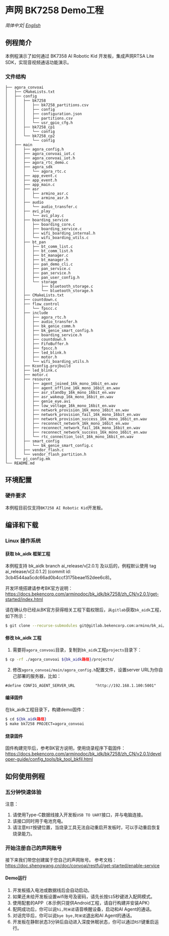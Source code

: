 # 声网 BK7258 Demo工程

*简体中文| [English](README.en.md)*

## 例程简介

本例程演示了如何通过 BK7358 AI Robotic Kid 开发板，集成声网RTSA Lite SDK，实现音视频通话功能演示。

### 文件结构
```
├── agora_convoai
│   ├── CMakeLists.txt
│   ├── config
│   │   ├── bk7258
│   │   │   ├── bk7258_partitions.csv
│   │   │   ├── config
│   │   │   ├── configuration.json
│   │   │   ├── partitions.csv
│   │   │   └── usr_gpio_cfg.h
│   │   ├── bk7258_cp1
│   │   │   └── config
│   │   └── bk7258_cp2
│   │       └── config
│   ├── main
│   │   ├── agora_config.h
│   │   ├── agora_convoai_iot.c
│   │   ├── agora_convoai_iot.h
│   │   ├── agora_rtc_demo.c
│   │   ├── agora_sdk
│   │   │   └── agora_rtc.c
│   │   ├── app_event.c
│   │   ├── app_event.h
│   │   ├── app_main.c
│   │   ├── asr
│   │   │   ├── armino_asr.c
│   │   │   └── armino_asr.h
│   │   ├── audio
│   │   │   └── audio_transfer.c
│   │   ├── avi_play
│   │   │   └── avi_play.c
│   │   ├── boarding_service
│   │   │   ├── boarding_core.c
│   │   │   ├── boarding_service.c
│   │   │   ├── wifi_boarding_internal.h
│   │   │   └── wifi_boarding_utils.c
│   │   ├── bt_pan
│   │   │   ├── bt_comm_list.c
│   │   │   ├── bt_comm_list.h
│   │   │   ├── bt_manager.c
│   │   │   ├── bt_manager.h
│   │   │   ├── pan_demo_cli.c
│   │   │   ├── pan_service.c
│   │   │   ├── pan_service.h
│   │   │   ├── pan_user_config.h
│   │   │   └── storage
│   │   │       ├── bluetooth_storage.c
│   │   │       └── bluetooth_storage.h
│   │   ├── CMakeLists.txt
│   │   ├── countdown.c
│   │   ├── flow_control
│   │   │   └── fpscc.c
│   │   ├── include
│   │   │   ├── agora_rtc.h
│   │   │   ├── audio_transfer.h
│   │   │   ├── bk_genie_comm.h
│   │   │   ├── bk_genie_smart_config.h
│   │   │   ├── boarding_service.h
│   │   │   ├── countdown.h
│   │   │   ├── FifoBuffer.h
│   │   │   ├── fpscc.h
│   │   │   ├── led_blink.h
│   │   │   ├── motor.h
│   │   │   └── wifi_boarding_utils.h
│   │   ├── Kconfig.projbuild
│   │   ├── led_blink.c
│   │   ├── motor.c
│   │   ├── resource
│   │   │   ├── agent_joined_16k_mono_16bit_en.wav
│   │   │   ├── agent_offline_16k_mono_16bit_en.wav
│   │   │   ├── asr_standby_16k_mono_16bit_en.wav
│   │   │   ├── asr_wakeup_16k_mono_16bit_en.wav
│   │   │   ├── genie_eye.avi
│   │   │   ├── low_voltage_16k_mono_16bit_en.wav
│   │   │   ├── network_provision_16k_mono_16bit_en.wav
│   │   │   ├── network_provision_fail_16k_mono_16bit_en.wav
│   │   │   ├── network_provision_success_16k_mono_16bit_en.wav
│   │   │   ├── reconnect_network_16k_mono_16bit_en.wav
│   │   │   ├── reconnect_network_fail_16k_mono_16bit_en.wav
│   │   │   ├── reconnect_network_success_16k_mono_16bit_en.wav
│   │   │   └── rtc_connection_lost_16k_mono_16bit_en.wav
│   │   ├── smart_config
│   │   │   └── bk_genie_smart_config.c
│   │   ├── vendor_flash.c
│   │   └── vendor_flash_partition.h
│   └── pj_config.mk
└── README.md
```

## 环境配置

### 硬件要求

本例程目前仅支持`BK7258 AI Robotic Kid`开发板。

## 编译和下载

### Linux 操作系统

#### 获取 bk_aidk 框架工程

本例程支持 bk_aidk branch ai_release/v[2.0.1] 及以后的，例程默认使用 tag ai_release/v[2.0.1.2] (commit id: 3cb4544aa5cdc66ad0b4ccf3175beae152dee6c8)。

开发环境搭建请参考BK官方说明：https://docs.bekencorp.com/arminodoc/bk_idk/bk7258/zh_CN/v2.0.1/get-started/index.html

请在确认你已经从BK官方获得相关工程下载权限后，从`gitlab`获取`bk_aidk`工程，如下所示：

```bash
$ git clone --recurse-submodules git@gitlab.bekencorp.com:armino/bk_ai/bk_aidk.git -b ai_release/v2.0.1
```

#### 修改 bk_aidk 工程

1. 需要将`agora_convoai`目录，复制到`bk_aidk`工程`projects`目录下：
```bash
$ cp -rf ./agora_convoai ${bk_aidk路径}/projects/
```
2. 修改`agora_convoai/main/agora_config.h`配置文件，设置server URL为你自己部署的服务器，比如：
```
#define CONFIG_AGENT_SERVER_URL         "http://192.168.1.100:5001"
```

#### 编译固件

在bk_aidk工程目录下，构建demo固件：
```bash
$ cd ${bk_aidk路径}
$ make bk7258 PROJECT=agora_convoai
```

#### 烧录固件
固件构建完毕后，参考BK官方说明，使用烧录程序下载固件：https://docs.bekencorp.com/arminodoc/bk_idk/bk7258/zh_CN/v2.0.1/developer-guide/config_tools/bk_tool_bkfil.html

## 如何使用例程

### 五分钟快速体验

注意：

1. 请使用Type-C数据线接入开发板`USB TO UART`接口，并与电脑连接。
2. 该接口同时用于电池充电。
3. 请注意`RST`按键位置，当烧录工具无法自动重启开发板时，可以手动重启恢复烧录能力。

### 开始注册自己的声网账号

接下来我们带您创建属于您自己的声网账号。
参考文档：https://doc.shengwang.cn/doc/convoai/restful/get-started/enable-service

#### Demo运行

1. 开发板插入电池或数据线后会自动启动。
2. 如果还未给开发板设置wifi账号及密码，请先长按`S1`5秒键进入配网模式。
3. 使用配套的APP（本示例只提供Android工程，请自行构建并安装APK）
4. 配网成功后，你可以说`hi,阿米诺`语音唤醒设备，启动和AI Agent的通话。
5. 对话完毕后，你可以说`bye bye,阿米诺`退出和AI Agent的通话。
6. 开发板在静默状态3分钟后自动进入深度休眠状态，你可以通过`RST`键重启运行。
